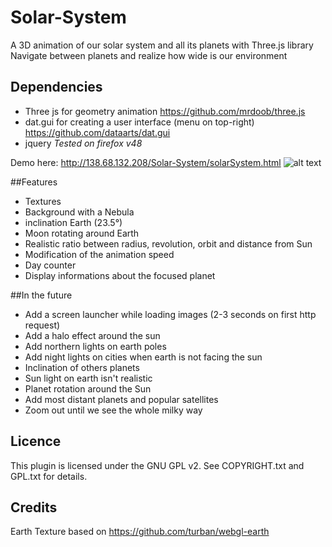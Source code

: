 # Solar-System

A 3D animation of our solar system and all its planets with Three.js library
Navigate between planets and realize how wide is our environment

## Dependencies
- Three js for geometry animation https://github.com/mrdoob/three.js
- dat.gui for creating a user interface (menu on top-right) https://github.com/dataarts/dat.gui
- jquery
*Tested on firefox v48*

Demo here: http://138.68.132.208/Solar-System/solarSystem.html
![alt text](screencast.gif "ScreenCast")

##Features
* Textures
* Background with a Nebula
* inclination Earth (23.5°)
* Moon rotating around Earth
* Realistic ratio between radius, revolution, orbit and distance from Sun
* Modification of the animation speed
* Day counter
* Display informations about the focused planet

##In the future
* Add a screen launcher while loading images (2-3 seconds on first http request)
* Add a halo effect around the sun
* Add northern lights on earth poles
* Add night lights on cities when earth is not facing the sun
* Inclination of others planets
* Sun light on earth isn't realistic
* Planet rotation around the Sun
* Add most distant planets and popular satellites
* Zoom out until we see the whole milky way

## Licence
This plugin is licensed under the GNU GPL v2. See COPYRIGHT.txt and GPL.txt for details.

## Credits
Earth Texture based on https://github.com/turban/webgl-earth
